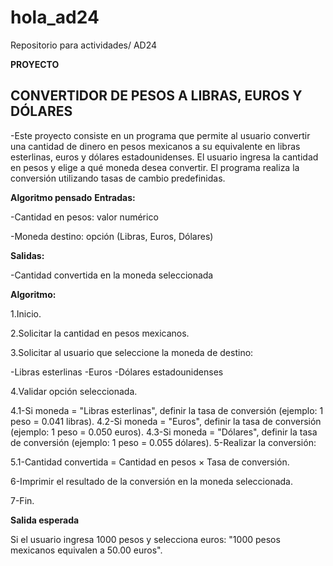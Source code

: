 # hola_ad24
Repositorio para actividades/ AD24


**PROYECTO**

## CONVERTIDOR DE PESOS A LIBRAS, EUROS Y DÓLARES
-Este proyecto consiste en un programa que permite al usuario convertir una cantidad de dinero en pesos mexicanos a su equivalente en libras esterlinas, euros y dólares estadounidenses. El usuario ingresa la cantidad en pesos y elige a qué moneda desea convertir. El programa realiza la conversión utilizando tasas de cambio predefinidas.

**Algoritmo pensado**
**Entradas:**

-Cantidad en pesos: valor numérico

-Moneda destino: opción (Libras, Euros, Dólares)


 **Salidas:**

-Cantidad convertida en la moneda seleccionada

**Algoritmo:**

1.Inicio.

2.Solicitar la cantidad en pesos mexicanos.

3.Solicitar al usuario que seleccione la moneda de destino:

-Libras esterlinas
-Euros
-Dólares estadounidenses

4.Validar opción seleccionada.

 4.1-Si moneda = "Libras esterlinas", definir la tasa de conversión (ejemplo: 1 peso = 0.041 libras).
 4.2-Si moneda = "Euros", definir la tasa de conversión (ejemplo: 1 peso = 0.050 euros).
 4.3-Si moneda = "Dólares", definir la tasa de conversión (ejemplo: 1 peso = 0.055 dólares).
5-Realizar la conversión:

 5.1-Cantidad convertida = Cantidad en pesos × Tasa de conversión.
 
6-Imprimir el resultado de la conversión en la moneda seleccionada.

7-Fin.

**Salida esperada** 

Si el usuario ingresa 1000 pesos y selecciona euros: "1000 pesos mexicanos equivalen a 50.00 euros".
